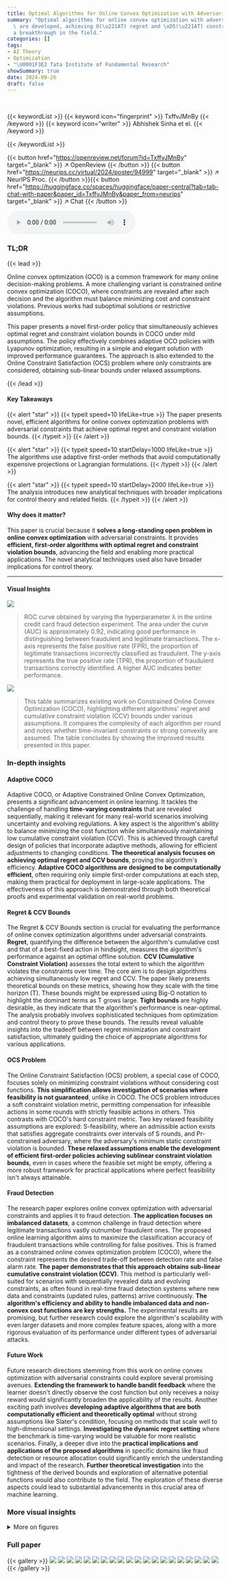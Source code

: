```yaml
---
title: Optimal Algorithms for Online Convex Optimization with Adversarial Constraints
summary: "Optimal algorithms for online convex optimization with adversarial constraints\
  \ are developed, achieving O(\u221AT) regret and \xD5(\u221AT) constraint violation\u2014\
  a breakthrough in the field."
categories: []
tags:
- AI Theory
- Optimization
- "\U0001F3E2 Tata Institute of Fundamental Research"
showSummary: true
date: 2024-09-26
draft: false
---
```


<br>

{{< keywordList >}}
{{< keyword icon="fingerprint" >}} TxffvJMnBy {{< /keyword >}}
{{< keyword icon="writer" >}} Abhishek Sinha et el. {{< /keyword >}}
 
{{< /keywordList >}}

{{< button href="https://openreview.net/forum?id=TxffvJMnBy" target="_blank" >}}
↗ OpenReview
{{< /button >}}
{{< button href="https://neurips.cc/virtual/2024/poster/94999" target="_blank" >}}
↗ NeurIPS Proc.
{{< /button >}}{{< button href="https://huggingface.co/spaces/huggingface/paper-central?tab=tab-chat-with-paper&paper_id=TxffvJMnBy&paper_from=neurips" target="_blank" >}}
↗ Chat
{{< /button >}}



<audio controls>
    <source src="https://ai-paper-reviewer.com/TxffvJMnBy/podcast.wav" type="audio/wav">
    Your browser does not support the audio element.
</audio>


### TL;DR


{{< lead >}}

Online convex optimization (OCO) is a common framework for many online decision-making problems.  A more challenging variant is constrained online convex optimization (COCO), where constraints are revealed after each decision and the algorithm must balance minimizing cost and constraint violations.  Previous works had suboptimal solutions or restrictive assumptions. 

This paper presents a novel first-order policy that simultaneously achieves optimal regret and constraint violation bounds in COCO under mild assumptions.  The policy effectively combines adaptive OCO policies with Lyapunov optimization, resulting in a simple and elegant solution with improved performance guarantees.  The approach is also extended to the Online Constraint Satisfaction (OCS) problem where only constraints are considered, obtaining sub-linear bounds under relaxed assumptions.

{{< /lead >}}


#### Key Takeaways

{{< alert "star" >}}
{{< typeit speed=10 lifeLike=true >}} The paper presents novel, efficient algorithms for online convex optimization problems with adversarial constraints that achieve optimal regret and constraint violation bounds. {{< /typeit >}}
{{< /alert >}}

{{< alert "star" >}}
{{< typeit speed=10 startDelay=1000 lifeLike=true >}} The algorithms use adaptive first-order methods that avoid computationally expensive projections or Lagrangian formulations.  {{< /typeit >}}
{{< /alert >}}

{{< alert "star" >}}
{{< typeit speed=10 startDelay=2000 lifeLike=true >}} The analysis introduces new analytical techniques with broader implications for control theory and related fields. {{< /typeit >}}
{{< /alert >}}

#### Why does it matter?
This paper is crucial because it **solves a long-standing open problem in online convex optimization** with adversarial constraints.  It provides **efficient, first-order algorithms with optimal regret and constraint violation bounds**, advancing the field and enabling more practical applications.  The novel analytical techniques used also have broader implications for control theory.

------
#### Visual Insights



![](https://ai-paper-reviewer.com/TxffvJMnBy/figures_9_1.jpg)

> ROC curve obtained by varying the hyperparameter λ in the online credit card fraud detection experiment.  The area under the curve (AUC) is approximately 0.92, indicating good performance in distinguishing between fraudulent and legitimate transactions.  The x-axis represents the false positive rate (FPR), the proportion of legitimate transactions incorrectly classified as fraudulent. The y-axis represents the true positive rate (TPR), the proportion of fraudulent transactions correctly identified. A higher AUC indicates better performance.





![](https://ai-paper-reviewer.com/TxffvJMnBy/tables_2_1.jpg)

> This table summarizes existing work on Constrained Online Convex Optimization (COCO), highlighting different algorithms' regret and cumulative constraint violation (CCV) bounds under various assumptions.  It compares the complexity of each algorithm per round and notes whether time-invariant constraints or strong convexity are assumed.  The table concludes by showing the improved results presented in this paper.





### In-depth insights


#### Adaptive COCO
Adaptive COCO, or Adaptive Constrained Online Convex Optimization, presents a significant advancement in online learning.  It tackles the challenge of handling **time-varying constraints** that are revealed sequentially, making it relevant for many real-world scenarios involving uncertainty and evolving regulations.  A key aspect is the algorithm's ability to balance minimizing the cost function while simultaneously maintaining low cumulative constraint violation (CCV). This is achieved through careful design of policies that incorporate adaptive methods, allowing for efficient adjustments to changing conditions. **The theoretical analysis focuses on achieving optimal regret and CCV bounds**, proving the algorithm's efficiency. **Adaptive COCO algorithms are designed to be computationally efficient**, often requiring only simple first-order computations at each step, making them practical for deployment in large-scale applications.  The effectiveness of this approach is demonstrated through both theoretical proofs and experimental validation on real-world problems.

#### Regret & CCV Bounds
The Regret & CCV Bounds section is crucial for evaluating the performance of online convex optimization algorithms under adversarial constraints.  **Regret**, quantifying the difference between the algorithm's cumulative cost and that of a best-fixed action in hindsight, measures the algorithm's performance against an optimal offline solution.  **CCV (Cumulative Constraint Violation)** assesses the total extent to which the algorithm violates the constraints over time. The core aim is to design algorithms achieving simultaneously low regret and CCV. The paper likely presents theoretical bounds on these metrics, showing how they scale with the time horizon (T).  These bounds might be expressed using Big-O notation to highlight the dominant terms as T grows large. **Tight bounds** are highly desirable, as they indicate that the algorithm's performance is near-optimal. The analysis probably involves sophisticated techniques from optimization and control theory to prove these bounds.  The results reveal valuable insights into the tradeoff between regret minimization and constraint satisfaction, ultimately guiding the choice of appropriate algorithms for various applications.

#### OCS Problem
The Online Constraint Satisfaction (OCS) problem, a special case of COCO, focuses solely on minimizing constraint violations without considering cost functions.  **This simplification allows investigation of scenarios where feasibility is not guaranteed**, unlike in COCO.  The OCS problem introduces a soft constraint violation metric, permitting compensation for infeasible actions in some rounds with strictly feasible actions in others.  This contrasts with COCO's hard constraint metric. Two key relaxed feasibility assumptions are explored: S-feasibility, where an admissible action exists that satisfies aggregate constraints over intervals of S rounds, and Pr-constrained adversary, where the adversary's minimum static constraint violation is bounded.  **These relaxed assumptions enable the development of efficient first-order policies achieving sublinear constraint violation bounds**, even in cases where the feasible set might be empty, offering a more robust framework for practical applications where perfect feasibility isn't always attainable.

#### Fraud Detection
The research paper explores online convex optimization with adversarial constraints and applies it to fraud detection.  **The application focuses on imbalanced datasets**, a common challenge in fraud detection where legitimate transactions vastly outnumber fraudulent ones.  The proposed online learning algorithm aims to maximize the classification accuracy of fraudulent transactions while controlling for false positives.  This is framed as a constrained online convex optimization problem (COCO), where the constraint represents the desired trade-off between detection rate and false alarm rate.  **The paper demonstrates that this approach obtains sub-linear cumulative constraint violation (CCV)**.   This method is particularly well-suited for scenarios with sequentially revealed data and evolving constraints, as often found in real-time fraud detection systems where new data and constraints (updated rules, patterns) arrive continuously.  **The algorithm's efficiency and ability to handle imbalanced data and non-convex cost functions are key strengths.**  The experimental results are promising, but further research could explore the algorithm's scalability with even larger datasets and more complex feature spaces, along with a more rigorous evaluation of its performance under different types of adversarial attacks.

#### Future Work
Future research directions stemming from this work on online convex optimization with adversarial constraints could explore several promising avenues.  **Extending the framework to handle bandit feedback** where the learner doesn't directly observe the cost function but only receives a noisy reward would significantly broaden the applicability of the results.  Another exciting path involves **developing adaptive algorithms that are both computationally efficient and theoretically optimal** without strong assumptions like Slater's condition, focusing on methods that scale well to high-dimensional settings.  **Investigating the dynamic regret setting** where the benchmark is time-varying would be valuable for more realistic scenarios. Finally, a deeper dive into the **practical implications and applications of the proposed algorithms** in specific domains like fraud detection or resource allocation could significantly enrich the understanding and impact of the research.  **Further theoretical investigation** into the tightness of the derived bounds and exploration of alternative potential functions would also contribute to the field.  The exploration of these diverse aspects could lead to substantial advancements in this crucial area of machine learning.


### More visual insights

<details>
<summary>More on figures
</summary>


![](https://ai-paper-reviewer.com/TxffvJMnBy/figures_9_2.jpg)

> This figure shows how the cumulative constraint violation (CCV) changes over time (number of rounds).  The CCV increases, but at a sublinear rate, indicating the effectiveness of the proposed online policy in controlling constraint violations, even with an adaptive adversary.


![](https://ai-paper-reviewer.com/TxffvJMnBy/figures_14_1.jpg)

> This figure illustrates the online multi-task learning problem. An online policy selects an action (shared weights, xt) that is used to perform multiple related tasks. After the action is chosen, the adversary reveals constraint functions (gt,i(xt)) for each task, representing the loss or error associated with that task. The goal is to minimize the cumulative constraint violation, where a task is considered successful if the corresponding constraint is satisfied (i.e., loss is non-positive).


</details>






### Full paper

{{< gallery >}}
<img src="https://ai-paper-reviewer.com/TxffvJMnBy/1.png" class="grid-w50 md:grid-w33 xl:grid-w25" />
<img src="https://ai-paper-reviewer.com/TxffvJMnBy/2.png" class="grid-w50 md:grid-w33 xl:grid-w25" />
<img src="https://ai-paper-reviewer.com/TxffvJMnBy/3.png" class="grid-w50 md:grid-w33 xl:grid-w25" />
<img src="https://ai-paper-reviewer.com/TxffvJMnBy/4.png" class="grid-w50 md:grid-w33 xl:grid-w25" />
<img src="https://ai-paper-reviewer.com/TxffvJMnBy/5.png" class="grid-w50 md:grid-w33 xl:grid-w25" />
<img src="https://ai-paper-reviewer.com/TxffvJMnBy/6.png" class="grid-w50 md:grid-w33 xl:grid-w25" />
<img src="https://ai-paper-reviewer.com/TxffvJMnBy/7.png" class="grid-w50 md:grid-w33 xl:grid-w25" />
<img src="https://ai-paper-reviewer.com/TxffvJMnBy/8.png" class="grid-w50 md:grid-w33 xl:grid-w25" />
<img src="https://ai-paper-reviewer.com/TxffvJMnBy/9.png" class="grid-w50 md:grid-w33 xl:grid-w25" />
<img src="https://ai-paper-reviewer.com/TxffvJMnBy/10.png" class="grid-w50 md:grid-w33 xl:grid-w25" />
<img src="https://ai-paper-reviewer.com/TxffvJMnBy/11.png" class="grid-w50 md:grid-w33 xl:grid-w25" />
<img src="https://ai-paper-reviewer.com/TxffvJMnBy/12.png" class="grid-w50 md:grid-w33 xl:grid-w25" />
<img src="https://ai-paper-reviewer.com/TxffvJMnBy/13.png" class="grid-w50 md:grid-w33 xl:grid-w25" />
<img src="https://ai-paper-reviewer.com/TxffvJMnBy/14.png" class="grid-w50 md:grid-w33 xl:grid-w25" />
<img src="https://ai-paper-reviewer.com/TxffvJMnBy/15.png" class="grid-w50 md:grid-w33 xl:grid-w25" />
<img src="https://ai-paper-reviewer.com/TxffvJMnBy/16.png" class="grid-w50 md:grid-w33 xl:grid-w25" />
<img src="https://ai-paper-reviewer.com/TxffvJMnBy/17.png" class="grid-w50 md:grid-w33 xl:grid-w25" />
<img src="https://ai-paper-reviewer.com/TxffvJMnBy/18.png" class="grid-w50 md:grid-w33 xl:grid-w25" />
<img src="https://ai-paper-reviewer.com/TxffvJMnBy/19.png" class="grid-w50 md:grid-w33 xl:grid-w25" />
<img src="https://ai-paper-reviewer.com/TxffvJMnBy/20.png" class="grid-w50 md:grid-w33 xl:grid-w25" />
{{< /gallery >}}